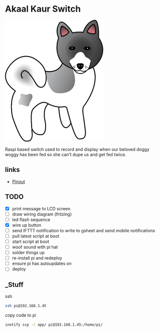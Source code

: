 # Akaal Kaur Switch

![](akita_logo.png)

Raspi based switch used to record and display when our beloved doggy woggy has been fed so she can't dupe us and get fed twice.

## links

- [Pinout](https://pinout.xyz/pinout/i2c)

## TODO

- [x] print message to LCD screen
- [ ] draw wiring diagram (fritzing)
- [ ] led flash sequence
- [x] wire up button
- [ ] send IFTTT notification to write to gsheet and send mobile notifications
- [ ] pull latest script at boot
- [ ] start script at boot
- [ ] woof sound with pi hat
- [ ] solder things up
- [ ] re-install pi and redeploy
- [ ] ensure pi has autoupdates on
- [ ] deploy

## _Stuff

ssh

```bash
ssh pi@192.168.1.45
```

copy code to pi

```bash
inotify scp -r app/ pi@192.168.1.45:/home/pi/
```
